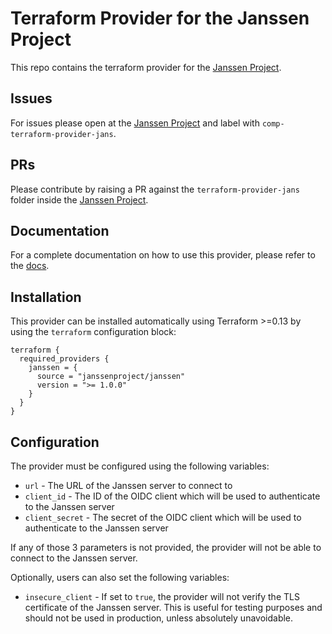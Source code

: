 # Terraform Provider for the Janssen Project

This repo contains the terraform provider for the [Janssen Project](https://github.com/JanssenProject/jans).

## Issues

For issues please open at the [Janssen Project](https://github.com/JanssenProject/jans) and label with `comp-terraform-provider-jans`.

## PRs

Please contribute by raising a PR against the `terraform-provider-jans` folder inside the [Janssen Project](https://github.com/JanssenProject/jans).

## Documentation

For a complete documentation on how to use this provider, please refer to the [docs](/docs/).

## Installation

This provider can be installed automatically using Terraform >=0.13 by using the `terraform` configuration block:

```hcl
terraform {
  required_providers {
    janssen = {
      source = "janssenproject/janssen"
      version = ">= 1.0.0"
    }
  }
}
```

## Configuration

The provider must be configured using the following variables:

* `url` - The URL of the Janssen server to connect to
* `client_id` - The ID of the OIDC client which will be used to authenticate to the Janssen server
* `client_secret` - The secret of the OIDC client which will be used to authenticate to the Janssen server

If any of those 3 parameters is not provided, the provider will not be able to connect to the Janssen server.

Optionally, users can also set the following variables:

* `insecure_client` - If set to `true`, the provider will not verify the TLS certificate of the Janssen server. This is useful for testing purposes and should not be used in production, unless absolutely unavoidable.
  

